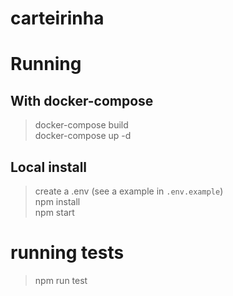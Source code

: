 # carteirinha

# Running
## With docker-compose
> docker-compose build  
> docker-compose up -d

## Local install
> create a .env (see a example in `.env.example`)  
> npm install   
> npm start

# running tests
> npm run test

